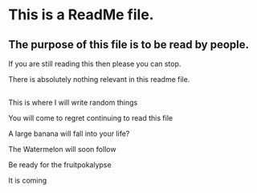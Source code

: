 # This is a ReadMe file.

## The purpose of this file is to be read by people.

If you are still reading this then please you can stop.

There is absolutely nothing relevant in this readme file.
##
This is where I will write random things

You will come to regret continuing to read this file

A large banana will fall into your life?

The Watermelon will soon follow

Be ready for the fruitpokalypse

It is coming

